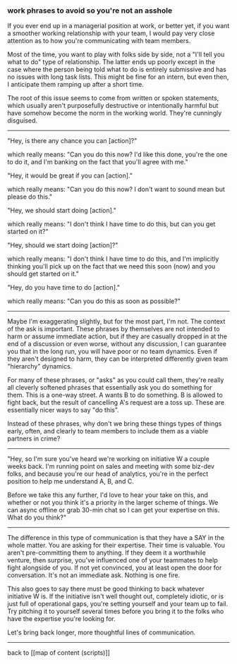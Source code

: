 ### work phrases to avoid so you're not an asshole

If you ever end up in a managerial position at work, or better yet, if you want a smoother working relationship with your team, I would pay very close attention as to how you're communicating with team members.

Most of the time, you want to play with folks side by side, not a "I'll tell you what to do" type of relationship. The latter ends up poorly except in the case where the person being told what to do is entirely submissive and has no issues with long task lists. This might be fine for an intern, but even then, I anticipate them ramping up after a short time.

The root of this issue seems to come from written or spoken statements, which usually aren't purposefully destructive or intentionally harmful but have somehow become the norm in the working world. They're cunningly disguised.

---

"Hey, is there any chance you can [action]?"

which really means: "Can you do this now? I'd like this done, you're the one to do it, and I'm banking on the fact that you'll agree with me."

"Hey, it would be great if you can [action]."

which really means: "Can you do this now? I don't want to sound mean but please do this."

"Hey, we should start doing [action]."

which really means: "I don't think I have time to do this, but can you get started on it?"

"Hey, should we start doing [action]?"

which really means: "I don't think I have time to do this, and I'm implicitly thinking you'll pick up on the fact that we need this soon (now) and you should get started on it."

"Hey, do you have time to do [action]."

which really means: "Can you do this as soon as possible?"

---

Maybe I'm exaggerating slightly, but for the most part, I'm not. The context of the ask is important. These phrases by themselves are not intended to harm or assume immediate action, but if they are casually dropped in at the end of a discussion or even worse, without any discussion, I can guarantee you that in the long run, you will have poor or no team dynamics. Even if they aren't designed to harm, they can be interpreted differently given team "hierarchy" dynamics.

For many of these phrases, or "asks" as you could call them, they're really all cleverly softened phrases that essentially ask you do something for them. This is a one-way street. A wants B to do something. B is allowed to fight back, but the result of cancelling A's request are a toss up. These are essentially nicer ways to say "do this".

Instead of these phrases, why don't we bring these things types of things early, often, and clearly to team members to include them as a viable partners in crime?

---

"Hey, so I'm sure you've heard we're working on initiative W a couple weeks back. I'm running point on sales and meeting with some biz-dev folks, and because you're our head of analytics, you're in the perfect position to help me understand A, B, and C.

Before we take this any further, I'd love to hear your take on this, and whether or not you think it's a priority in the larger scheme of things. We can async offline or grab 30-min chat so I can get your expertise on this. What do you think?"

---

The difference in this type of communication is that they have a SAY in the whole matter. You are asking for their expertise. Their time is valuable. You aren't pre-committing them to anything. If they deem it a worthwhile venture, then surprise, you've influenced one of your teammates to help fight alongside of you. If not yet convinced, you at least open the door for conversation. It's not an immediate ask. Nothing is one fire.   

This also goes to say there must be good thinking to back whatever initiative W is. If the initiative isn't well thought out, completely idiotic, or is just full of operational gaps, you're setting yourself and your team up to fail. Try pitching it to yourself several times before you bring it to the folks who have the expertise you're looking for. 

Let's bring back longer, more thoughtful lines of communication.

---

back to [[map of content (scripts)]]
